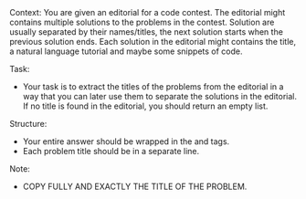 <CONTEXT-START>
Context:
You are given an editorial for a code contest. The editorial might contains multiple solutions to the problems in the contest. Solution are usually separated by their names/titles, the next solution starts when the previous solution ends. Each solution in the editorial might contains the title, a natural language tutorial and maybe some snippets of code.

Task:
- Your task is to extract the titles of the problems from the editorial in a way that you can later use them to separate the solutions in the editorial. If no title is found in the editorial, you should return an empty list.

Structure:
- Your entire answer should be wrapped in the <ANSWER> and </ANSWER> tags.
- Each problem title should be in a separate line.

Note:
- COPY FULLY AND EXACTLY THE TITLE OF THE PROBLEM.
<CONTEXT-END>
